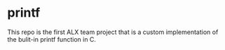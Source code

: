 # printf
This repo is the first ALX team project that is a custom implementation of the bulit-in printf function in C.
